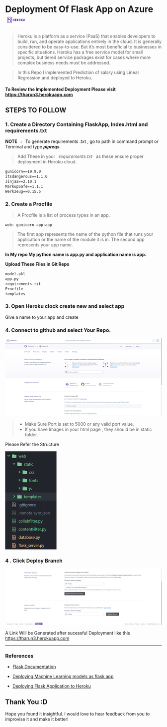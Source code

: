 <h1> Deployment Of  Flask App on Azure  
 <img src='Images/heroku.png' width=70 height=35></h1>

 >Heroku is a platform as a service (PaaS) that enables developers to build, run, and operate applications entirely in the cloud. It is generally considered to be easy-to-use. But it’s most beneficial to businesses in specific situations. Heroku has a free service model for small projects, but tiered service packages exist for cases where more complex business needs must be addressed.

> In this Repo I implemented  Prediction of salary using Linear Regression and deployed to Heroku.
 <h4>To Review the Implemented Deployment Please visit  
<a href=https://tharun3.herokuapp.com> https://tharun3.herokuapp.com</a> <h4>

<h2>STEPS TO FOLLOW</h2>
<h3>1. Create a Directory Containing FlaskApp, Index.html and requirements.txt </h3>
<p> <b>NOTE &nbsp; : </b>  &nbsp; To generate requirements .txt , go to path in command prompt or Terminal and type <b><i>pipreqs</i></b>

>Add These in your  &nbsp; <i>requirements.txt  </i>   &nbsp; as these ensure proper deployment in Heroku cloud.

```
gunicorn==19.9.0
itsdangerous==1.1.0
Jinja2==2.10.1
MarkupSafe==1.1.1
Werkzeug==0.15.5
```

<h3> 2. Create a Procfile</h3>

>A Procfile is a list of process types in an app.

```
web: gunicorn app:app
```
>The first app represents the name of the python file that runs your application or the name of the module it is in. The second app represents your app name.

<p> <b> In My repo My python  name is app.py and application name is app.</b></p>

<p><b> Upload These Files in Git Repo </b></p>

```
model.pkl
app.py 
requirements.txt 
Procfile 
templates 
```


<h3> 3. Open Heroku clock create new and select app</h3>
<p> Give a name to your app and create</p>
<h3> 4. Connect to github and select Your Repo.</h3>
<img src='Images/1.png'>

> * Make Sure Port is set to 5000 or any valid port value.
> * If you have Images in your html page , they should be in static folder.

<p> Please Refer the Structure </p>
<img src='Images/2.png'>

<h3>4 . Click Deploy Branch </h3>
<img src='Images/3.png'>

<p> A Link Will be Generated after sucessful Deployment like this <a href='https://tharun3.herokuapp.com ' > https://tharun3.herokuapp.com</a> </p>

<hr />

<h3>References </h3>

- <a href='https://flask.palletsprojects.com/en/1.1.x/tutorial/factory/'> Flask Documentation </a>

- <a href='https://www.geeksforgeeks.org/deploy-machine-learning-model-using-flask/?ref=rp'> Deploying Machine Learning models as flask app</a>

- <a href='https://hack4impact.github.io/flask-base/deploy'> Deploying Flask Application to Heroku </a>

<h2> Thank You :D </h2>
<p>Hope you found it insightful. I would love to hear feedback from you to improvise it and make it better! </p>








